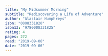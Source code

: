 ```yaml
---
title: "My Midsummer Morning"
subtitle: "Rediscovering a Life of Adventure"
author: "Alastair Humphreys"
isbn: "0008331820"
isbn13: "9780008331825"
rating: 4
pages: 272
read: "2019-09-06"
date: "2019-09-06"
---
```


